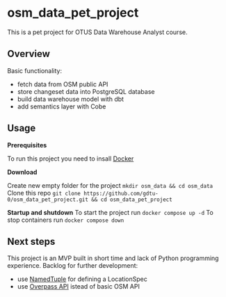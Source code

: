# osm_data_pet_project
This is a pet project for OTUS Data Warehouse Analyst course.

## Overview

Basic functionality:
- fetch data from OSM public API
- store changeset data into PostgreSQL database
- build data warehouse model with dbt
- add semantics layer with Cobe

## Usage

**Prerequisites**

To run this project you need to insall [Docker](https://www.docker.com/)

**Download**

Create new empty folder for the project `mkdir osm_data && cd osm_data`
Clone this repo `git clone https://github.com/gdtu-0/osm_data_pet_project.git && cd osm_data_pet_project`

**Startup and shutdown**
To start the project run `docker compose up -d`
To stop containers run `docker compose down`

## Next steps

This project is an MVP built in short time and lack of Python programming experience.
Backlog for further development:
- use [NamedTuple](https://docs.python.org/3/library/collections.html#collections.namedtuple) for defining a LocationSpec
- use [Overpass API](https://wiki.openstreetmap.org/wiki/Overpass_API) istead of basic OSM API